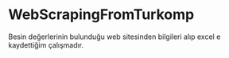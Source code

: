 # WebScrapingFromTurkomp
Besin değerlerinin bulunduğu web sitesinden bilgileri alıp excel e kaydettiğim çalışmadır.
